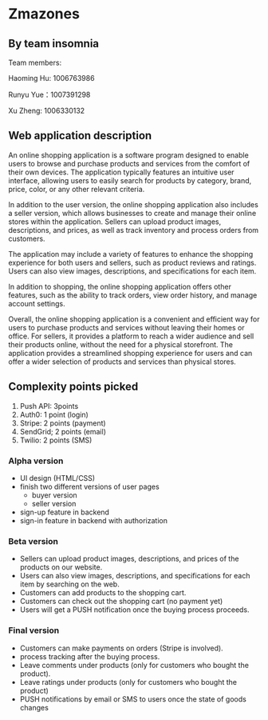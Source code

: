 # Zmazones
## By team insomnia
Team members:

Haoming Hu: 1006763986

Runyu Yue：1007391298

Xu Zheng: 1006330132

## Web application description

An online shopping application is a software program designed to enable users to browse and purchase products and services from the comfort of their own devices. The application typically features an intuitive user interface, allowing users to easily search for products by category, brand, price, color, or any other relevant criteria.

In addition to the user version, the online shopping application also includes a seller version, which allows businesses to create and manage their online stores within the application. Sellers can upload product images, descriptions, and prices, as well as track inventory and process orders from customers. 

The application may include a variety of features to enhance the shopping experience for both users and sellers, such as product reviews and ratings. Users can also view images, descriptions, and specifications for each item.

In addition to shopping, the online shopping application offers other features, such as the ability to track orders, view order history, and manage account settings.

Overall, the online shopping application is a convenient and efficient way for users to purchase products and services without leaving their homes or office. For sellers, it provides a platform to reach a wider audience and sell their products online, without the need for a physical storefront. The application provides a streamlined shopping experience for users and can offer a wider selection of products and services than physical stores.

## Complexity points picked

1. Push API: 3points
2. Auth0: 1 point (login)
3. Stripe: 2 points (payment)
4. SendGrid; 2 points (email)
5. Twilio: 2 points (SMS)

### Alpha version
 - UI design (HTML/CSS)
 - finish two different versions of user pages
   - buyer version
   - seller version
 - sign-up feature in backend
 - sign-in feature in backend with authorization

### Beta version
 - Sellers can upload product images, descriptions, and prices of the products on our website.  
 - Users can also view images, descriptions, and specifications for each item by searching on the web. 
 - Customers can add products to the shopping cart.
 - Customers can check out the shopping cart (no payment yet)
 - Users will get a PUSH notification once the buying process proceeds. 

### Final version
 - Customers can make payments on orders (Stripe is involved).
 - process tracking after the buying process.
 - Leave comments under products (only for customers who bought the product).
 - Leave ratings under products (only for customers who bought the product)
 - PUSH notifications by email or SMS to users once the state of goods changes

